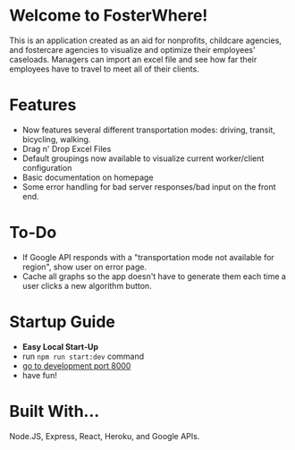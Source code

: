 # Welcome to FosterWhere!

This is an application created as an aid for nonprofits, childcare
agencies, and fostercare agencies to visualize and optimize their
employees' caseloads. Managers can import an excel file and see
how far their employees have to travel to meet all of their clients.

# Features

-   Now features several different transportation modes: driving, transit, bicycling, walking.
-   Drag n' Drop Excel Files
-   Default groupings now available to visualize current worker/client configuration
-   Basic documentation on homepage
-   Some error handling for bad server responses/bad input on the front end.

# To-Do

-   If Google API responds with a "transportation mode not available for region", show user on error page.
-   Cache all graphs so the app doesn't have to generate them each time a user clicks a new algorithm button.

# Startup Guide

-   **Easy Local Start-Up**
-   run `npm run start:dev` command
-   [go to development port 8000](http://localhost:8000)
-   have fun!

# Built With...

Node.JS, Express, React, Heroku, and Google APIs.
